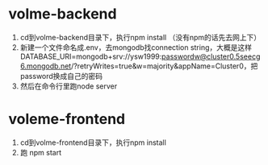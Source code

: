 # volme-backend
1. cd到volme-backend目录下，执行npm install （没有npm的话先去网上下）
2. 新建一个文件命名成.env，去mongodb找connection string，大概是这样DATABASE_URI=mongodb+srv://ysw1999:passwordw@cluster0.5seecg6.mongodb.net/?retryWrites=true&w=majority&appName=Cluster0，把password换成自己的密码
3. 然后在命令行里跑node server

# voleme-frontend
1. cd到volme-frontend目录下，执行npm install
2. 跑 npm start
